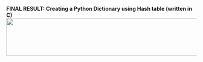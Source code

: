 <b><b><b>FINAL RESULT: Creating a Python Dictionary using Hash table (written in </b>C</b>)<b><b><b>
  <img src="http://g.recordit.co/owVnoU19q7.gif" width="1000" height="100" />
